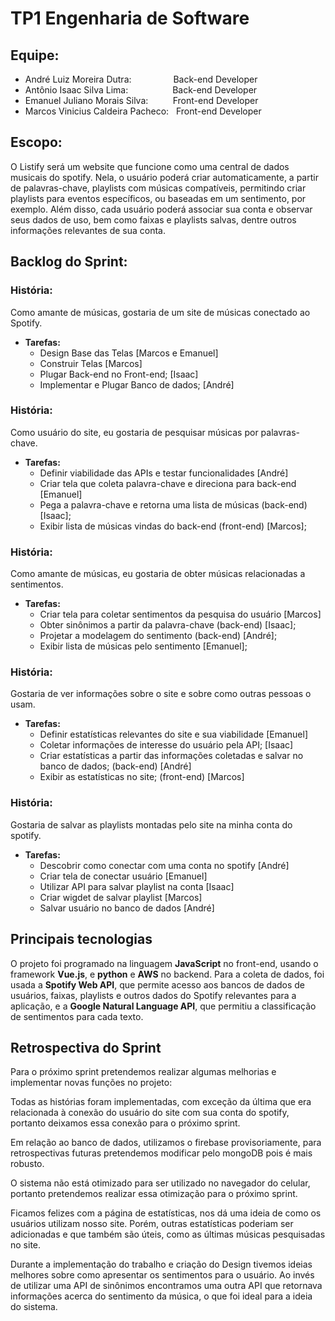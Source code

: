 # TP1 Engenharia de Software

## Equipe:

* André Luiz Moreira Dutra: &nbsp;&nbsp;&nbsp;&nbsp;&nbsp;&nbsp;&nbsp;&nbsp;&nbsp;&nbsp;&nbsp;&nbsp;&nbsp;&nbsp;&nbsp;&nbsp;Back-end Developer
* Antônio Isaac Silva Lima: &nbsp;&nbsp;&nbsp;&nbsp;&nbsp;&nbsp;&nbsp;&nbsp;&nbsp;&nbsp;&nbsp;&nbsp;&nbsp;&nbsp;&nbsp;&nbsp;&nbsp;Back-end Developer
* Emanuel Juliano Morais Silva: &nbsp;&nbsp;&nbsp;&nbsp;&nbsp;&nbsp;&nbsp;&nbsp;&nbsp;Front-end Developer
* Marcos Vinicius Caldeira Pacheco: &nbsp;&nbsp;Front-end Developer

## Escopo:
O Listify será um website que funcione como uma central de dados musicais do spotify. Nela, o usuário poderá criar automaticamente, a partir de palavras-chave, playlists com músicas compatíveis, permitindo criar playlists para eventos específicos, ou baseadas em um sentimento, por exemplo. Além disso, cada usuário poderá associar sua conta e observar seus dados de uso, bem como faixas e playlists salvas, dentre outros informações relevantes de sua conta.

## Backlog do Sprint:

### História:
  Como amante de músicas, gostaria de um site de músicas conectado ao Spotify.
  * **Tarefas:**
    * Design Base das Telas [Marcos e Emanuel]
    * Construir Telas [Marcos]
    * Plugar Back-end no Front-end; [Isaac] 
    * Implementar e Plugar Banco de dados; [André]

### História:
Como usuário do site, eu gostaria de pesquisar músicas por palavras-chave.
* **Tarefas:**
  * Definir viabilidade das APIs e testar funcionalidades [André]
  * Criar tela que coleta palavra-chave e direciona para back-end  [Emanuel]
  * Pega a palavra-chave e retorna uma lista de músicas (back-end) [Isaac];
  * Exibir lista de músicas vindas do back-end (front-end) [Marcos];


### História:
Como amante de músicas, eu gostaria de obter músicas relacionadas a sentimentos.
* **Tarefas:**
  * Criar tela para coletar sentimentos da pesquisa do usuário [Marcos]
  * Obter sinônimos a partir da palavra-chave (back-end) [Isaac];
  * Projetar a modelagem do sentimento (back-end) [André];
  * Exibir lista de músicas pelo sentimento [Emanuel];


### História:
Gostaria de ver informações sobre o site e sobre como outras pessoas o usam.
* **Tarefas:**
  * Definir estatísticas relevantes do site e sua viabilidade [Emanuel]
  * Coletar informações de interesse do usuário pela API; [Isaac]
  * Criar estatísticas a partir das informações coletadas e salvar no banco de dados; (back-end) [André]
  * Exibir as estatísticas no site; (front-end) [Marcos]


### História:
Gostaria de salvar as playlists montadas pelo site na minha conta do spotify.
* **Tarefas:**
  * Descobrir como conectar com uma conta no spotify [André]
  * Criar tela de conectar usuário [Emanuel]
  * Utilizar API para salvar playlist na conta [Isaac]
  * Criar wigdet de salvar playlist [Marcos]
  * Salvar usuário no banco de dados [André]

## Principais tecnologias
O projeto foi programado na linguagem **JavaScript** no front-end, usando o framework **Vue.js**, e **python** e **AWS** no backend. Para a coleta de dados, foi usada a **Spotify Web API**, que permite acesso aos bancos de dados de usuários, faixas, playlists e outros dados do Spotify relevantes para a aplicação, e a **Google Natural Language API**, que permitiu a classificação de sentimentos para cada texto.


## Retrospectiva do Sprint

Para o próximo sprint pretendemos realizar algumas melhorias e implementar novas funções no projeto:

Todas as histórias foram implementadas, com exceção da última que era relacionada à conexão do usuário do site com sua conta do spotify, portanto deixamos essa conexão para o próximo sprint.

Em relação ao banco de dados, utilizamos o firebase provisoriamente, para retrospectivas futuras pretendemos modificar pelo mongoDB pois é mais robusto.

O sistema não está otimizado para ser utilizado no navegador do celular, portanto pretendemos realizar essa otimização para o próximo sprint.

Ficamos felizes com a página de estatísticas, nos dá uma ideia de como os usuários utilizam nosso site. Porém, outras estatísticas poderiam ser adicionadas e que também são úteis, como as últimas músicas pesquisadas no site.

Durante a implementação do trabalho e criação do Design tivemos ideias melhores sobre como apresentar os sentimentos para o usuário. Ao invés de utilizar uma API de sinônimos encontramos uma outra API que retornava informações acerca do sentimento da música, o que foi ideal para a ideia do sistema.
